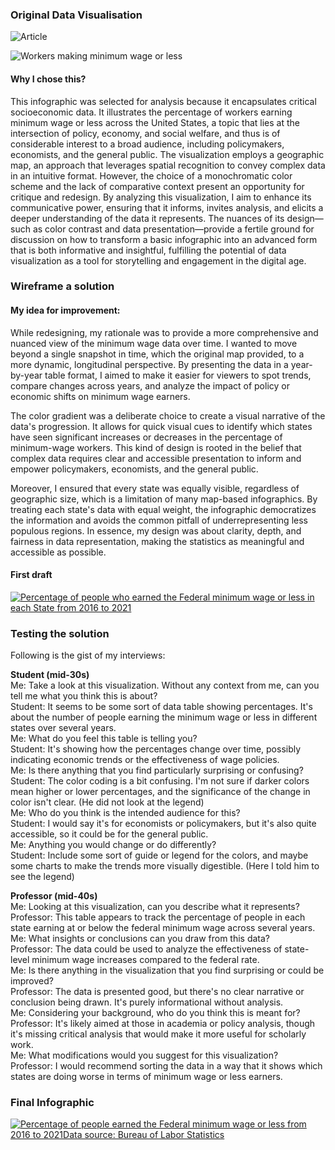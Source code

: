 ### Original Data Visualisation

![Article](https://www.businessinsider.com/federal-minimum-wage-workers-map-2018-10?r=US&IR=T)

![Workers making minimum wage or less](https://i.insider.com/5bb3904393032c18c75259b4?width=800&format=jpeg&auto=webp)

#### Why I chose this?

This infographic was selected for analysis because it encapsulates critical socioeconomic data. It illustrates the percentage of workers earning minimum wage or less across the United States, a topic that lies at the intersection of policy, economy, and social welfare, and thus is of considerable interest to a broad audience, including policymakers, economists, and the general public. The visualization employs a geographic map, an approach that leverages spatial recognition to convey complex data in an intuitive format. However, the choice of a monochromatic color scheme and the lack of comparative context present an opportunity for critique and redesign. By analyzing this visualization, I aim to enhance its communicative power, ensuring that it informs, invites analysis, and elicits a deeper understanding of the data it represents. The nuances of its design—such as color contrast and data presentation—provide a fertile ground for discussion on how to transform a basic infographic into an advanced form that is both informative and insightful, fulfilling the potential of data visualization as a tool for storytelling and engagement in the digital age.

### Wireframe a solution

#### My idea for improvement:

While redesigning, my rationale was to provide a more comprehensive and nuanced view of the minimum wage data over time. I wanted to move beyond a single snapshot in time, which the original map provided, to a more dynamic, longitudinal perspective. By presenting the data in a year-by-year table format, I aimed to make it easier for viewers to spot trends, compare changes across years, and analyze the impact of policy or economic shifts on minimum wage earners.

The color gradient was a deliberate choice to create a visual narrative of the data's progression. It allows for quick visual cues to identify which states have seen significant increases or decreases in the percentage of minimum-wage workers. This kind of design is rooted in the belief that complex data requires clear and accessible presentation to inform and empower policymakers, economists, and the general public.

Moreover, I ensured that every state was equally visible, regardless of geographic size, which is a limitation of many map-based infographics. By treating each state's data with equal weight, the infographic democratizes the information and avoids the common pitfall of underrepresenting less populous regions. In essence, my design was about clarity, depth, and fairness in data representation, making the statistics as meaningful and accessible as possible.

#### First draft

<div class='tableauPlaceholder' id='viz1700100254452' style='position: relative'><noscript><a href='#'><img alt='Percentage of people who earned the Federal minimum wage or less in each State from 2016 to 2021 ' src='https:&#47;&#47;public.tableau.com&#47;static&#47;images&#47;As&#47;Assignment34_17001002336410&#47;Sheet1&#47;1_rss.png' style='border: none' /></a></noscript><object class='tableauViz'  style='display:none;'><param name='host_url' value='https%3A%2F%2Fpublic.tableau.com%2F' /> <param name='embed_code_version' value='3' /> <param name='site_root' value='' /><param name='name' value='Assignment34_17001002336410&#47;Sheet1' /><param name='tabs' value='no' /><param name='toolbar' value='yes' /><param name='static_image' value='https:&#47;&#47;public.tableau.com&#47;static&#47;images&#47;As&#47;Assignment34_17001002336410&#47;Sheet1&#47;1.png' /> <param name='animate_transition' value='yes' /><param name='display_static_image' value='yes' /><param name='display_spinner' value='yes' /><param name='display_overlay' value='yes' /><param name='display_count' value='yes' /><param name='language' value='en-US' /><param name='filter' value='publish=yes' /></object></div>                
<script type='text/javascript'>                    
  var divElement = document.getElementById('viz1700100254452');                    
  var vizElement = divElement.getElementsByTagName('object')[0];                    
  vizElement.style.width='100%';vizElement.style.height=(divElement.offsetWidth*0.75)+'px';                    
  var scriptElement = document.createElement('script');                    
  scriptElement.src = 'https://public.tableau.com/javascripts/api/viz_v1.js';                    
  vizElement.parentNode.insertBefore(scriptElement, vizElement);                
</script>

### Testing the solution

Following is the gist of my interviews:  

**Student (mid-30s)**  
Me: Take a look at this visualization. Without any context from me, can you tell me what you think this is about?  
Student: It seems to be some sort of data table showing percentages. It's about the number of people earning the minimum wage or less in different states over several years.  
Me: What do you feel this table is telling you?  
Student: It's showing how the percentages change over time, possibly indicating economic trends or the effectiveness of wage policies.  
Me: Is there anything that you find particularly surprising or confusing?  
Student: The color coding is a bit confusing. I'm not sure if darker colors mean higher or lower percentages, and the significance of the change in color isn't clear. (He did not look at the legend)  
Me: Who do you think is the intended audience for this?  
Student: I would say it's for economists or policymakers, but it's also quite accessible, so it could be for the general public.  
Me: Anything you would change or do differently?  
Student: Include some sort of guide or legend for the colors, and maybe some charts to make the trends more visually digestible. (Here I told him to see the legend)  

**Professor (mid-40s)**  
Me: Looking at this visualization, can you describe what it represents?  
Professor: This table appears to track the percentage of people in each state earning at or below the federal minimum wage across several years.  
Me: What insights or conclusions can you draw from this data?  
Professor: The data could be used to analyze the effectiveness of state-level minimum wage increases compared to the federal rate.  
Me: Is there anything in the visualization that you find surprising or could be improved?  
Professor: The data is presented good, but there's no clear narrative or conclusion being drawn. It's purely informational without analysis.  
Me: Considering your background, who do you think this is meant for?  
Professor: It's likely aimed at those in academia or policy analysis, though it's missing critical analysis that would make it more useful for scholarly work.  
Me: What modifications would you suggest for this visualization?  
Professor: I would recommend sorting the data in a way that it shows which states are doing worse in terms of minimum wage or less earners.  

### Final Infographic  

<div class='tableauPlaceholder' id='viz1700098928436' style='position: relative'><noscript><a href='#'><img alt='Percentage of people earned the Federal minimum wage or less from 2016 to 2021Data source: Bureau of Labor Statistics ' src='https:&#47;&#47;public.tableau.com&#47;static&#47;images&#47;As&#47;Assignment34_v2023_2&#47;Sheet1&#47;1_rss.png' style='border: none' /></a></noscript><object class='tableauViz'  style='display:none;'><param name='host_url' value='https%3A%2F%2Fpublic.tableau.com%2F' /> <param name='embed_code_version' value='3' /> <param name='site_root' value='' /><param name='name' value='Assignment34_v2023_2&#47;Sheet1' /><param name='tabs' value='no' /><param name='toolbar' value='yes' /><param name='static_image' value='https:&#47;&#47;public.tableau.com&#47;static&#47;images&#47;As&#47;Assignment34_v2023_2&#47;Sheet1&#47;1.png' /> <param name='animate_transition' value='yes' /><param name='display_static_image' value='yes' /><param name='display_spinner' value='yes' /><param name='display_overlay' value='yes' /><param name='display_count' value='yes' /><param name='language' value='en-US' /><param name='filter' value='publish=yes' /></object></div>
<script type='text/javascript'>                    
  var divElement = document.getElementById('viz1700098928436');                    
  var vizElement = divElement.getElementsByTagName('object')[0];                    
  vizElement.style.width='100%';vizElement.style.height=(divElement.offsetWidth*0.75)+'px';                    
  var scriptElement = document.createElement('script');                    
  scriptElement.src = 'https://public.tableau.com/javascripts/api/viz_v1.js';                    
  vizElement.parentNode.insertBefore(scriptElement, vizElement);                
</script>
